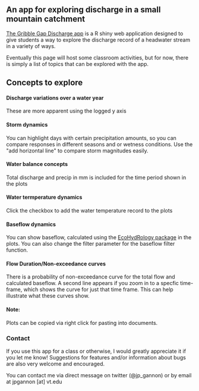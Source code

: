 ## An app for exploring discharge in a small mountain catchment
[The Gribble Gap Discharge app](http://198.82.212.36/GribbleGap_Discharge/) is a R shiny web application designed to give students a way to explore the discharge record of a headwater stream in a variety of ways. 

Eventually this page will host some classroom activities, but for now, there is simply a list of topics that can be explored with the app.

## Concepts to explore
#### Discharge variations over a water year 
These are more apparent using the logged y axis

#### Storm dynamics
You can highlight days with certain precipitation amounts, so you can compare responses in different seasons and or wetness conditions. Use the "add horizontal line" to compare storm magnitudes easily.

#### Water balance concepts 
Total discharge and precip in mm is included for the time period shown in the plots

#### Water termperature dynamics 
Click the checkbox to add the water temperature record to the plots

#### Baseflow dynamics
You can show baseflow, calculated using the [EcoHydRology package](https://cran.r-project.org/web/packages/EcoHydRology/index.html) in the plots. You can also change the filter parameter for the baseflow filter function.

#### Flow Duration/Non-exceedance curves 
There is a probability of non-exceedance curve for the total flow and calculated baseflow. A second line appears if you zoom in to a specfic time-frame, which shows the curve for just that time frame. This can help illustrate what these curves show.

#### Note: 
Plots can be copied via right click for pasting into documents.


### Contact
If you use this app for a class or otherwise, I would greatly appreciate it if you let me know! Suggestions for features and/or information about bugs are also very welcome and encouraged.

You can contact me via direct message on twitter (@jp_gannon) or by email at jpgannon [at] vt.edu

